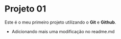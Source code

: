 # Projeto 01

Este é o meu primeiro projeto utilizando o **Git** e **Github**.
- Adicionando mais uma modificação no readme.md
